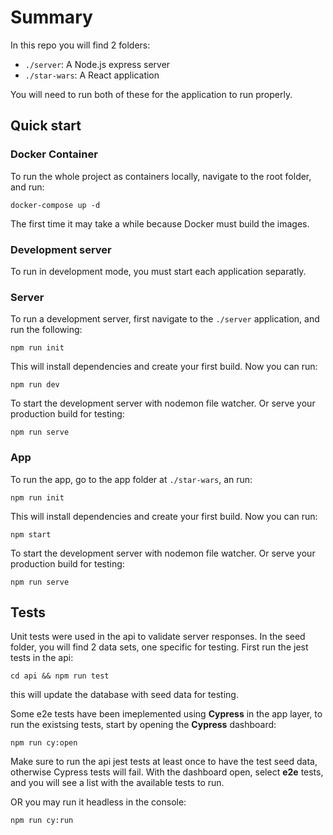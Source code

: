 # Summary

In this repo you will find 2 folders:

* `./server`:  A Node.js express server
* `./star-wars`: A React application

You will need to run both of these for the application to run properly.

## Quick start

### Docker Container

To run the whole project as containers locally, navigate to the root folder, and run:
```shell
docker-compose up -d
```
The first time it may take a while because Docker must build the images.

### Development server

To run in development mode, you must start each application separatly.

### Server
To run a development server, first navigate to the `./server` application, and run the following:
```shell
npm run init
```
This will install dependencies and create your first build. Now you can run:
```shell
npm run dev
```
To start the development server with nodemon file watcher. Or serve your production build for testing:
```shell
npm run serve
```

### App
To run the app, go to the app folder at `./star-wars`, an run:
```shell
npm run init
```
This will install dependencies and create your first build. Now you can run:
```shell
npm start
```
To start the development server with nodemon file watcher. Or serve your production build for testing:
```shell
npm run serve
```

## Tests

Unit tests were used in the api to validate server responses.
In the seed folder, you will find 2 data sets, one specific for testing.
First run the jest tests in the api:
```shell
cd api && npm run test
```
this will update the database with seed data for testing.

Some e2e tests have been imeplemented using **Cypress** in the app layer, to run the existsing tests, start by opening the **Cypress** dashboard:
```shell
npm run cy:open
```
Make sure to run the api jest tests at least once to have the test seed data, otherwise Cypress tests will fail.
With the dashboard open, select **e2e** tests, and you will see a list with the available tests to run.

OR you may run it headless in the console:
```shell
npm run cy:run
```
